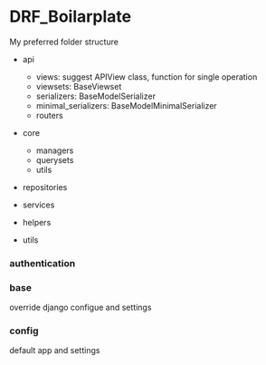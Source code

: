 # DRF_Boilarplate
My preferred folder structure

- api
  - views: suggest APIView class, function for single operation
  - viewsets: BaseViewset
  - serializers: BaseModelSerializer
  - minimal_serializers: BaseModelMinimalSerializer
  - routers

- core
  - managers
  - querysets
  - utils

- repositories
- services
- helpers
- utils

### authentication

### base
override django configue and settings

### config
default app and settings